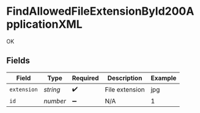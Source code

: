 # FindAllowedFileExtensionById200ApplicationXML

OK


## Fields

| Field              | Type               | Required           | Description        | Example            |
| ------------------ | ------------------ | ------------------ | ------------------ | ------------------ |
| `extension`        | *string*           | :heavy_check_mark: | File extension     | jpg                |
| `id`               | *number*           | :heavy_minus_sign: | N/A                | 1                  |